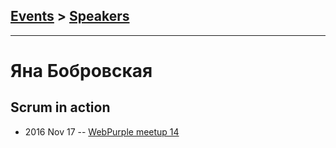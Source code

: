 ## [Events](../README.md) > [Speakers](../speakers.md)
---

# Яна Бобровская

## Scrum in action
- 2016 Nov 17 -- [WebPurple meetup 14](https://www.youtube.com/watch?v=55BpinOJeEQ)    
